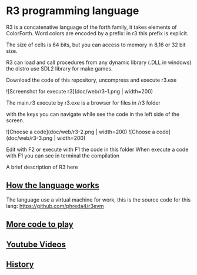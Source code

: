 # R3 programming language

R3 is a concatenative language of the forth family, it takes elements of ColorForth. 
Word colors are encoded by a prefix: in r3 this prefix is explicit.

The size of cells is 64 bits, but you can access to memory in 8,16 or 32 bit size.

R3 can load and call procedures from any dynamic library (.DLL in windows) the distro use SDL2 library for make games.

Download the code of this repository, uncompress and execute r3.exe

![Screenshot for execute r3](doc/web/r3-1.png | width=200)

The main.r3 execute by r3.exe is a browser for files in /r3 folder

with the keys you can navigate while see the code in the left side of the screen.

![Choose a code](doc/web/r3-2.png | width=200)
![Choose a code](doc/web/r3-3.png | width=200)

Edit with F2 or execute with F1 the code in this folder
When execute a code with F1 you can see in terminal the compilation

A brief description of R3 here
## [How the language works](doc/web/HOWORK.md)

The language use a virtual machine for work, this is the source code for this lang:
https://github.com/phreda4/r3evm

## [More code to play](https://github.com/phreda4/r3-games)

## [Youtube Videos](https://www.youtube.com/@pablohreda)

## [History](doc/web/HISTORY.md)

